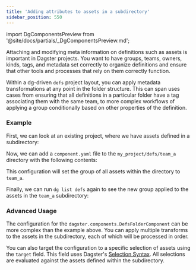 ```yaml
---
title: 'Adding attributes to assets in a subdirectory'
sidebar_position: 550
---
```


import DgComponentsPreview from '@site/docs/partials/\_DgComponentsPreview.md';

<DgComponentsPreview />

Attaching and modifying meta information on definitions such as assets is important in Dagster projects. You want to have groups, teams, owners, kinds, tags, and metadata set correctly to organize definitions and ensure that other tools and processes that rely on them correctly function.

Within a dg-driven `defs` project layout, you can apply metadata transformations at any point in the folder structure. This can span uses cases from ensuring that all definitions in a particular folder have a tag associating them with the same team, to more complex workflows of applying a group conditionally based on other properties of the definition.

### Example

First, we can look at an existing project, where we have assets defined in a subdirectory:

<CliInvocationExample path="docs_snippets/docs_snippets/guides/components/adding-attributes-to-assets/2-list-defs.txt" />

<CliInvocationExample path="docs_snippets/docs_snippets/guides/components/adding-attributes-to-assets/1-tree.txt" />

Now, we can add a `component.yaml` file to the `my_project/defs/team_a` directory with the following contents:

<CodeExample path="docs_snippets/docs_snippets/guides/components/adding-attributes-to-assets/component.yaml" language="yaml" />

<CliInvocationExample path="docs_snippets/docs_snippets/guides/components/adding-attributes-to-assets/3-tree.txt" />

This configuration will set the group of all assets within the directory to `team_a`.

Finally, we can run `dg list defs` again to see the new group applied to the assets in the `team_a` subdirectory:

<CliInvocationExample path="docs_snippets/docs_snippets/guides/components/adding-attributes-to-assets/4-list-defs.txt" />

### Advanced Usage

The configuration for the `dagster.components.DefsFolderComponent` can be more complex than the example above. You can apply multiple transforms to the assets in the subdirectory, each of which will be processed in order.

You can also target the configuration to a specific selection of assets using the `target` field. This field uses Dagster's [Selection Syntax](/guides/build/assets/asset-selection-syntax/reference). All selections are evaluated against the assets defined within the subdirectory.